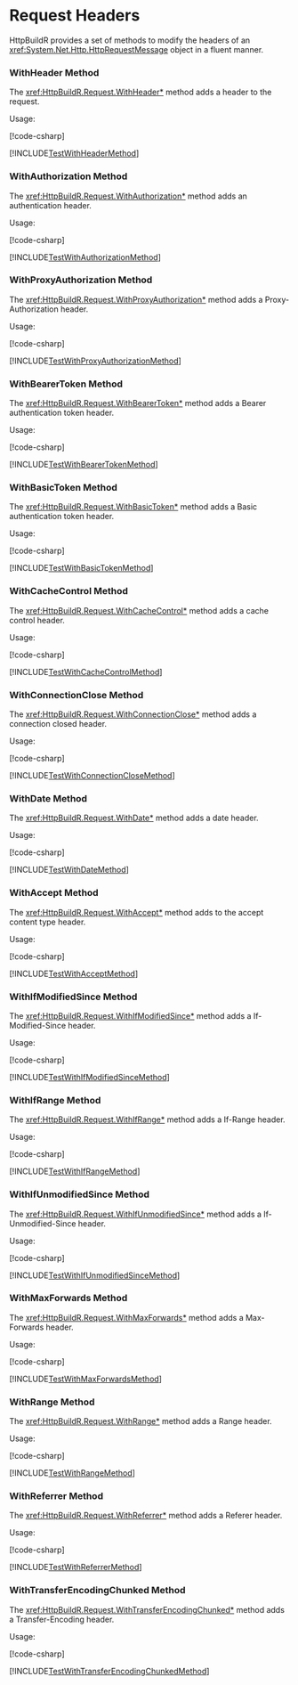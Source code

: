 ﻿# Request Headers

HttpBuildR provides a set of methods to modify the headers of
an <xref:System.Net.Http.HttpRequestMessage> object in a fluent manner.

### WithHeader Method

The <xref:HttpBuildR.Request.WithHeader*> method adds a header to the request.

Usage:

[!code-csharp[](../../../../Request/HttpBuildR.Request.Tests/Examples/RequestHeaders.cs#WithHeaderMethod)]

[!INCLUDE[TestWithHeaderMethod](../../../../Request/HttpBuildR.Request.Tests/Examples/__examples__/RequestHeaders.TestWithHeaderMethod.md)]

### WithAuthorization Method

The <xref:HttpBuildR.Request.WithAuthorization*> method adds an authentication header.

Usage:

[!code-csharp[](../../../../Request/HttpBuildR.Request.Tests/Examples/RequestHeaders.cs#WithAuthorizationMethod)]

[!INCLUDE[TestWithAuthorizationMethod](../../../../Request/HttpBuildR.Request.Tests/Examples/__examples__/RequestHeaders.TestWithAuthorizationMethod.md)]

### WithProxyAuthorization Method

The <xref:HttpBuildR.Request.WithProxyAuthorization*> method adds a Proxy-Authorization header.

Usage:

[!code-csharp[](../../../../Request/HttpBuildR.Request.Tests/Examples/RequestHeaders.cs#WithProxyAuthorizationMethod)]

[!INCLUDE[TestWithProxyAuthorizationMethod](../../../../Request/HttpBuildR.Request.Tests/Examples/__examples__/RequestHeaders.TestWithProxyAuthorizationMethod.md)]

### WithBearerToken Method

The <xref:HttpBuildR.Request.WithBearerToken*> method adds a Bearer authentication token header.

Usage:

[!code-csharp[](../../../../Request/HttpBuildR.Request.Tests/Examples/RequestHeaders.cs#WithBearerTokenMethod)]

[!INCLUDE[TestWithBearerTokenMethod](../../../../Request/HttpBuildR.Request.Tests/Examples/__examples__/RequestHeaders.TestWithBearerTokenMethod.md)]

### WithBasicToken Method

The <xref:HttpBuildR.Request.WithBasicToken*> method adds a Basic authentication token header.

Usage:

[!code-csharp[](../../../../Request/HttpBuildR.Request.Tests/Examples/RequestHeaders.cs#WithBasicTokenMethod)]

[!INCLUDE[TestWithBasicTokenMethod](../../../../Request/HttpBuildR.Request.Tests/Examples/__examples__/RequestHeaders.TestWithBasicTokenMethod.md)]

### WithCacheControl Method

The <xref:HttpBuildR.Request.WithCacheControl*> method adds a cache control header.

Usage:

[!code-csharp[](../../../../Request/HttpBuildR.Request.Tests/Examples/RequestHeaders.cs#WithCacheControlMethod)]

[!INCLUDE[TestWithCacheControlMethod](../../../../Request/HttpBuildR.Request.Tests/Examples/__examples__/RequestHeaders.TestWithCacheControlMethod.md)]

### WithConnectionClose Method

The <xref:HttpBuildR.Request.WithConnectionClose*> method adds a connection closed header.

Usage:

[!code-csharp[](../../../../Request/HttpBuildR.Request.Tests/Examples/RequestHeaders.cs#WithConnectionCloseMethod)]

[!INCLUDE[TestWithConnectionCloseMethod](../../../../Request/HttpBuildR.Request.Tests/Examples/__examples__/RequestHeaders.TestWithConnectionCloseMethod.md)]

### WithDate Method

The <xref:HttpBuildR.Request.WithDate*> method adds a date header.

Usage:

[!code-csharp[](../../../../Request/HttpBuildR.Request.Tests/Examples/RequestHeaders.cs#WithDateMethod)]

[!INCLUDE[TestWithDateMethod](../../../../Request/HttpBuildR.Request.Tests/Examples/__examples__/RequestHeaders.TestWithDateMethod.md)]

### WithAccept Method

The <xref:HttpBuildR.Request.WithAccept*> method adds to the accept content type header.

Usage:

[!code-csharp[](../../../../Request/HttpBuildR.Request.Tests/Examples/RequestHeaders.cs#WithAcceptMethod)]

[!INCLUDE[TestWithAcceptMethod](../../../../Request/HttpBuildR.Request.Tests/Examples/__examples__/RequestHeaders.TestWithAcceptMethod.md)]

### WithIfModifiedSince Method

The <xref:HttpBuildR.Request.WithIfModifiedSince*> method adds a If-Modified-Since header.

Usage:

[!code-csharp[](../../../../Request/HttpBuildR.Request.Tests/Examples/RequestHeaders.cs#WithIfModifiedSinceMethod)]

[!INCLUDE[TestWithIfModifiedSinceMethod](../../../../Request/HttpBuildR.Request.Tests/Examples/__examples__/RequestHeaders.TestWithIfModifiedSinceMethod.md)]

### WithIfRange Method

The <xref:HttpBuildR.Request.WithIfRange*> method adds a If-Range header.

Usage:

[!code-csharp[](../../../../Request/HttpBuildR.Request.Tests/Examples/RequestHeaders.cs#WithIfRangeMethod)]

[!INCLUDE[TestWithIfRangeMethod](../../../../Request/HttpBuildR.Request.Tests/Examples/__examples__/RequestHeaders.TestWithIfRangeMethod.md)]

### WithIfUnmodifiedSince Method

The <xref:HttpBuildR.Request.WithIfUnmodifiedSince*> method adds a If-Unmodified-Since header.

Usage:

[!code-csharp[](../../../../Request/HttpBuildR.Request.Tests/Examples/RequestHeaders.cs#WithIfUnmodifiedSinceMethod)]

[!INCLUDE[TestWithIfUnmodifiedSinceMethod](../../../../Request/HttpBuildR.Request.Tests/Examples/__examples__/RequestHeaders.TestWithIfUnmodifiedSinceMethod.md)]

### WithMaxForwards Method

The <xref:HttpBuildR.Request.WithMaxForwards*> method adds a Max-Forwards header.

Usage:

[!code-csharp[](../../../../Request/HttpBuildR.Request.Tests/Examples/RequestHeaders.cs#WithMaxForwardsMethod)]

[!INCLUDE[TestWithMaxForwardsMethod](../../../../Request/HttpBuildR.Request.Tests/Examples/__examples__/RequestHeaders.TestWithMaxForwardsMethod.md)]

### WithRange Method

The <xref:HttpBuildR.Request.WithRange*> method adds a Range header.

Usage:

[!code-csharp[](../../../../Request/HttpBuildR.Request.Tests/Examples/RequestHeaders.cs#WithRangeMethod)]

[!INCLUDE[TestWithRangeMethod](../../../../Request/HttpBuildR.Request.Tests/Examples/__examples__/RequestHeaders.TestWithRangeMethod.md)]

### WithReferrer Method

The <xref:HttpBuildR.Request.WithReferrer*> method adds a Referer header.

Usage:

[!code-csharp[](../../../../Request/HttpBuildR.Request.Tests/Examples/RequestHeaders.cs#WithReferrerMethod)]

[!INCLUDE[TestWithReferrerMethod](../../../../Request/HttpBuildR.Request.Tests/Examples/__examples__/RequestHeaders.TestWithReferrerMethod.md)]

### WithTransferEncodingChunked Method

The <xref:HttpBuildR.Request.WithTransferEncodingChunked*> method adds a Transfer-Encoding header.

Usage:

[!code-csharp[](../../../../Request/HttpBuildR.Request.Tests/Examples/RequestHeaders.cs#WithTransferEncodingChunkedMethod)]

[!INCLUDE[TestWithTransferEncodingChunkedMethod](../../../../Request/HttpBuildR.Request.Tests/Examples/__examples__/RequestHeaders.TestWithTransferEncodingChunkedMethod.md)]